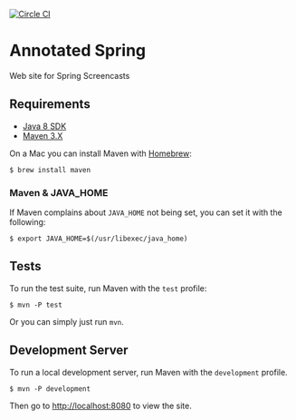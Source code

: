 [![Circle CI](https://circleci.com/gh/AnnotatedSpring/annotated-spring.svg?style=svg)](https://circleci.com/gh/AnnotatedSpring/annotated-spring)

# Annotated Spring

Web site for Spring Screencasts

## Requirements

- [Java 8 SDK](http://www.oracle.com/technetwork/java/javase/downloads/jdk8-downloads-2133151.html)
- [Maven 3.X](http://maven.apache.org)

On a Mac you can install Maven with [Homebrew](http://brew.sh):

    $ brew install maven
    
### Maven & JAVA_HOME

If Maven complains about `JAVA_HOME` not being set, you can set it with the following:

    $ export JAVA_HOME=$(/usr/libexec/java_home)

## Tests

To run the test suite, run Maven with the `test` profile:

    $ mvn -P test

Or you can simply just run `mvn`.

## Development Server

To run a local development server, run Maven with the `development` profile.

    $ mvn -P development
    
Then go to <http://localhost:8080> to view the site.
